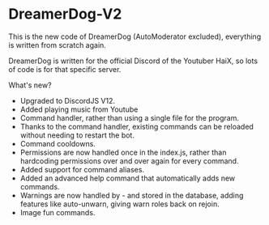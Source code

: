 # DreamerDog-V2
This is the new code of DreamerDog (AutoModerator excluded), everything is written from scratch again.

DreamerDog is written for the official Discord of the Youtuber HaiX, so lots of code is for that specific server.

What's new?
 - Upgraded to DiscordJS V12.
 - Added playing music from Youtube
 - Command handler, rather than using a single file for the program.
 - Thanks to the command handler, existing commands can be reloaded without needing to restart the bot.
 - Command cooldowns.
 - Permissions are now handled once in the index.js, rather than hardcoding permissions over and over again for every command.
 - Added support for command aliases.
 - Added an advanced help command that automatically adds new commands.
 - Warnings are now handled by - and stored in the database, adding features like auto-unwarn, giving warn roles back on rejoin.
 - Image fun commands.
